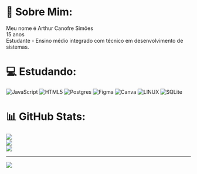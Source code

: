 # 💫 Sobre Mim:
Meu nome é Arthur Canofre Simões <br>
15 anos<br>
Estudante - Ensino médio integrado com técnico em desenvolvimento de sistemas.


# 💻 Estudando:
![JavaScript](https://img.shields.io/badge/javascript-%23323330.svg?style=for-the-badge&logo=javascript&logoColor=%23F7DF1E) ![HTML5](https://img.shields.io/badge/html5-%23E34F26.svg?style=for-the-badge&logo=html5&logoColor=white) ![Postgres](https://img.shields.io/badge/postgres-%23316192.svg?style=for-the-badge&logo=postgresql&logoColor=white) 	![Figma](https://img.shields.io/badge/figma-%23F24E1E.svg?style=for-the-badge&logo=figma&logoColor=white) ![Canva](https://img.shields.io/badge/Canva-%2300C4CC.svg?style=for-the-badge&logo=Canva&logoColor=white) ![LINUX](https://img.shields.io/badge/Linux-FCC624?style=for-the-badge&logo=linux&logoColor=black) ![SQLite](https://img.shields.io/badge/sqlite-%2307405e.svg?style=for-the-badge&logo=sqlite&logoColor=white)
# 📊 GitHub Stats:
![](https://github-readme-stats.vercel.app/api?username=Arthur-canofre&theme=react&hide_border=false&include_all_commits=false&count_private=false)<br/>
![](https://github-readme-streak-stats.herokuapp.com/?user=Arthur-canofre&theme=react&hide_border=false)<br/>
![](https://github-readme-stats.vercel.app/api/top-langs/?username=Arthur-canofre&theme=react&hide_border=false&include_all_commits=false&count_private=false&layout=compact)

---
[![](https://visitcount.itsvg.in/api?id=Arthur-canofre&icon=0&color=1)](https://visitcount.itsvg.in)

<!-- Proudly created with GPRM ( https://gprm.itsvg.in ) -->
